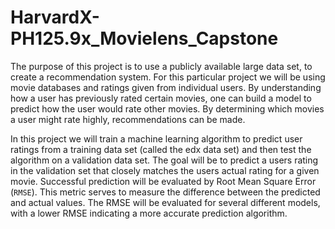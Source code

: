# HarvardX-PH125.9x_Movielens_Capstone

The purpose of this project is to use a publicly available large data set, to create a recommendation system. For this particular project we will be using movie databases and ratings given from individual users. By understanding how a user has previously rated certain movies, one can build a model to predict how the user would rate other movies. By determining which movies a user might rate highly, recommendations can be made. 

In this project we will train a machine learning algorithm to predict user ratings from a training data set (called the edx data set) and then test the algorithm on a validation data set. 
The goal will be to predict a users rating in the validation set that closely matches the users actual rating for a given movie. Successful prediction will be evaluated by Root Mean Square Error (```RMSE```). This metric serves to measure the difference between the predicted and actual values. The RMSE will be evaluated for several different models, with a lower RMSE indicating a more accurate prediction algorithm.
